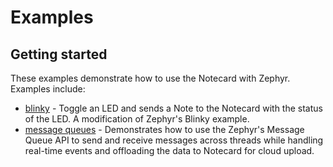 # Examples

## Getting started

These examples demonstrate how to use the Notecard with Zephyr. Examples include:

- [blinky](./blinky/README.md) - Toggle an LED and sends a Note to the Notecard with the status of the LED. A modification of Zephyr's Blinky example.
- [message queues](./message-queues/README.md) - Demonstrates how to use the Zephyr's Message Queue API to send and receive messages across threads while handling real-time events and offloading the data to Notecard for cloud upload.
